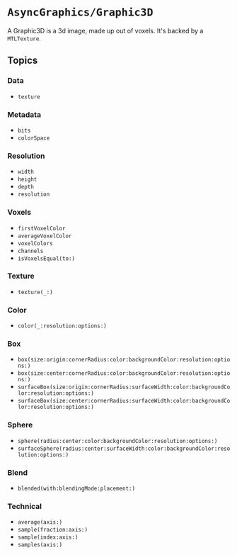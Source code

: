 # ``AsyncGraphics/Graphic3D``

A Graphic3D is a 3d image, made up out of voxels. It's backed by a `MTLTexture`. 

## Topics

### Data

- ``texture``

### Metadata

- ``bits``
- ``colorSpace``

### Resolution

- ``width``
- ``height``
- ``depth``
- ``resolution``

### Voxels

- ``firstVoxelColor``
- ``averageVoxelColor``
- ``voxelColors``
- ``channels``
- ``isVoxelsEqual(to:)``

### Texture

- ``texture(_:)``

### Color

- ``color(_:resolution:options:)``

### Box

- ``box(size:origin:cornerRadius:color:backgroundColor:resolution:options:)``
- ``box(size:center:cornerRadius:color:backgroundColor:resolution:options:)``
- ``surfaceBox(size:origin:cornerRadius:surfaceWidth:color:backgroundColor:resolution:options:)``
- ``surfaceBox(size:center:cornerRadius:surfaceWidth:color:backgroundColor:resolution:options:)``

### Sphere

- ``sphere(radius:center:color:backgroundColor:resolution:options:)``
- ``surfaceSphere(radius:center:surfaceWidth:color:backgroundColor:resolution:options:)``

### Blend

- ``blended(with:blendingMode:placement:)``

### Technical

- ``average(axis:)``
- ``sample(fraction:axis:)``
- ``sample(index:axis:)``
- ``samples(axis:)``
